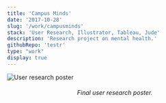 ```yaml
---
title: 'Campus Minds'
date: '2017-10-28'
slug: '/work/campusminds'
stack: 'User Research, Illustrator, Tableau, Jude'
description: 'Research project on mental health.'
githubRepo: 'testr'
type: "work"  
display: true
---
```


![User research poster](https://64.media.tumblr.com/e21c9c1cb1fc7042f325ada1cc101dfd/tumblr_po7uj3CO5t1taz7avo1_640.jpg)

<h6><div style="text-align: center;">
  Final user research poster.
</div></h6>
<br/>
